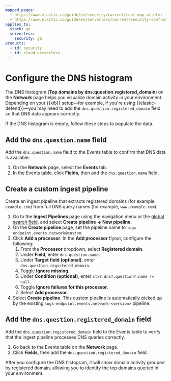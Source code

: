 ```yaml
---
mapped_pages:
  - https://www.elastic.co/guide/en/security/current/conf-map-ui.html
  - https://www.elastic.co/guide/en/serverless/current/security-conf-map-ui.html
applies_to:
  stack: ga
  serverless:
    security: ga
products:
  - id: security
  - id: cloud-serverless
---
```


# Configure the DNS histogram

The DNS histogram (**Top domains by dns.question.registered_domain**) on the **Network** page helps you visualize domain activity in your environment. Depending on your {{kib}} setup—for example, if you're using {{elastic-defend}}—you may need to add the `dns.question.registered_domain` field so that DNS data appears correctly.

If the DNS histogram is empty, follow these steps to populate the data.

## Add the `dns.question.name` field

Add the `dns.question.name` field to the Events table to confirm that DNS data is available.

1. On the **Network** page, select the **Events** tab.
2. In the Events table, click **Fields**, then add the `dns.question.name` field.

## Create a custom ingest pipeline

Create an ingest pipeline that extracts registered domains (for example, `example.com`) from full DNS query names (for example, `www.example.com`).

1. Go to the **Ingest Pipelines** page using the navigation menu or the [global search field](/explore-analyze/find-and-organize/find-apps-and-objects.md), and select **Create pipeline → New pipeline**.
2. On the **Create pipeline** page, set the pipeline name to `logs-endpoint.events.network@custom`.
3. Click **Add a processor**. In the **Add processor** flyout, configure the following:
   1. From the **Processor** dropdown, select **Registered domain**.
   2. Under **Field**, enter `dns.question.name`.
   3. Under **Target field (optional)**, enter `dns.question.registered_domain`.
   4. Toggle **Ignore missing**.
   5. Under **Condition (optional)**, enter `ctx?.dns?.question?.name != null`.
   6. Toggle **Ignore failures for this processor**.
   7. Select **Add processor**.
4. Select **Create pipeline**. This custom pipeline is automatically picked up by the existing `logs-endpoint.events.network-<version>` pipeline.

## Add the `dns.question.registered_domain` field

Add the `dns.question.registered_domain` field to the Events table to verify that the ingest pipeline processes DNS queries correctly.

1. Go back to the Events table on the **Network** page.
2. Click **Fields**, then add the `dns.question.registered_domain` field.

After you configure the DNS histogram, it will show domain activity grouped by registered domain, allowing you to identify the top domains queried in your environment.
